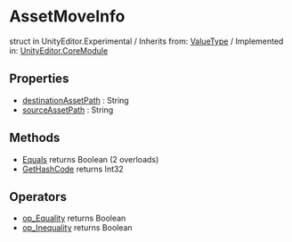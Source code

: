 # AssetMoveInfo
struct in UnityEditor.Experimental
 / Inherits from: <a href="https://docs.unity3d.com/6000.0/Documentation/ScriptReference/ValueType.html" target="_blank">ValueType</a> / Implemented in: <a href="https://docs.unity3d.com/6000.0/Documentation/ScriptReference/UnityEditor.CoreModule.html" target="_blank">UnityEditor.CoreModule</a>
## Properties
- <a href="https://docs.unity3d.com/6000.0/Documentation/ScriptReference/AssetMoveInfo-destinationAssetPath.html" target="_blank">destinationAssetPath</a> : String
- <a href="https://docs.unity3d.com/6000.0/Documentation/ScriptReference/AssetMoveInfo-sourceAssetPath.html" target="_blank">sourceAssetPath</a> : String
## Methods
- <a href="https://docs.unity3d.com/6000.0/Documentation/ScriptReference/AssetMoveInfo.Equals.html" target="_blank">Equals</a> returns Boolean (2 overloads)
- <a href="https://docs.unity3d.com/6000.0/Documentation/ScriptReference/AssetMoveInfo.GetHashCode.html" target="_blank">GetHashCode</a> returns Int32
## Operators
- <a href="https://docs.unity3d.com/6000.0/Documentation/ScriptReference/AssetMoveInfo.op_Equality.html" target="_blank">op_Equality</a> returns Boolean
- <a href="https://docs.unity3d.com/6000.0/Documentation/ScriptReference/AssetMoveInfo.op_Inequality.html" target="_blank">op_Inequality</a> returns Boolean
